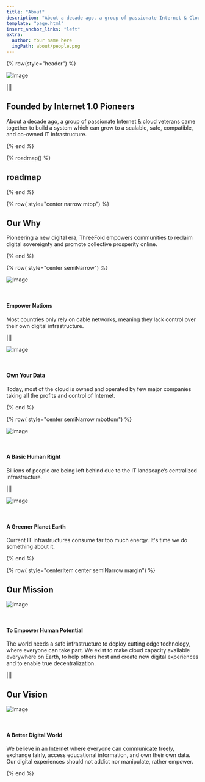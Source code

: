 ```yaml
---
title: "About"
description: "About a decade ago, a group of passionate Internet & Cloud veterans came together to build a system." # quotation marks to allow colons where used
template: "page.html"
insert_anchor_links: "left"
extra:
  author: Your name here
  imgPath: about/people.png
---
```


<!-- section 1 (header) -->


<div class="container mx-auto">

{% row(style="header") %}

![Image](people.png#mx-auto)

|||

## Founded by <span class="blue">**Internet 1.0 Pioneers**</span>

About a decade ago, a group of passionate Internet & cloud veterans came together to build a system which can grow to a scalable, safe, compatible, and co-owned IT infrastructure.

{% end %}

{% roadmap() %}

## **roadmap**

{% end %}



<!-- section 2  -->

{% row( style="center narrow mtop") %}

## **Our Why**

Pioneering a new digital era, ThreeFold empowers communities to reclaim digital sovereignty and promote collective prosperity online.

{% end %}

{% row( style="center semiNarrow") %}

<div class="shadow-md border-solid border-2 border-gray-100 rounded-md p-2 lg:p-4 my-0 lg:my-4">

![Image](nations.png#mx-auto)

<br>

#### **Empower Nations**

Most countries only rely on cable networks, meaning they lack control over their own digital infrastructure.


</div>

|||

<div class="shadow-md border-solid border-2 border-gray-100 rounded-md p-2 lg:p-4 my-0 lg:my-4">

![Image](own.png#mx-auto)

<br>

#### **Own Your Data**

Today, most of the cloud is owned and operated by few major companies taking all the profits and control of Internet.

</div>

{% end %}

{% row( style="center semiNarrow mbottom") %}

<div class="shadow-md border-solid border-2 border-gray-100 rounded-md p-2 lg:p-4 my-0 lg:my-4">

![Image](human_right.png#mx-auto)

<br>

#### **A Basic Human Right**

Billions of people are being left behind due to the IT landscape’s centralized infrastructure.

</div>

|||

<div class="shadow-md border-solid border-2 border-gray-100 rounded-md p-2 lg:p-4 my-0 lg:my-4">

![Image](greener.png#mx-auto)

<br>

#### **A Greener Planet Earth**

Current IT infrastructures consume far too much energy. It's time we do something about it.

</div>

{% end %}


</div>


<!-- section 3  -->

<div class="bg-gray-200">

<div class="container mx-auto">

{% row( style="centerItem center semiNarrow margin") %}


## **Our Mission**

![Image](mission.png#mx-auto)

<br>

#### To Empower Human Potential

The world needs a safe infrastructure to deploy cutting edge technology, where everyone can take part. We exist to make cloud capacity available everywhere on Earth, to help others host and create new digital experiences and to enable true decentralization.

|||

## **Our Vision**

![Image](vision.png#mx-auto)

<br>

#### A Better Digital World

We believe in an Internet where everyone can communicate freely, exchange fairly, access educational information, and own their own data. Our digital experiences should not addict nor manipulate, rather empower.


{% end %}

</div>


</div>